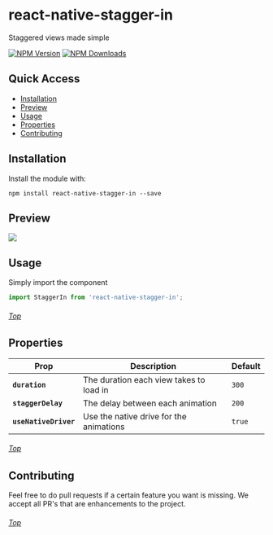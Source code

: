 # react-native-stagger-in

Staggered views made simple

[![NPM Version](https://img.shields.io/npm/v/react-native-stagger-in.svg?style=flat)](https://www.npmjs.com/package/react-native-stagger-in)
[![NPM Downloads](https://img.shields.io/npm/dm/react-native-stagger-in.svg?style=flat)](https://www.npmjs.com/package/react-native-stagger-in)

<a name='top'/>

## Quick Access
* <a href='#install'>Installation</a>
* <a href='#preview'>Preview</a>
* <a href='#usage'>Usage</a>
* <a href='#properties'>Properties</a>
* <a href='#contributing'>Contributing</a>

## <a name='install'>Installation</a>
Install the module with:


```
npm install react-native-stagger-in --save
```

## <a name='preview'>Preview</a>

![](https://github.com/Johan-dutoit/react-native-stagger-in/blob/master/preview.gif)


## <a name='usage'>Usage</a>
Simply import the component 

```js
import StaggerIn from 'react-native-stagger-in';
```

###### <a href='#top'>Top</a>

## <a name='properties'>Properties</a>

| Prop | Description | Default |
|---|---|---|
|**`duration`**|The duration each view takes to load in|`300`|
|**`staggerDelay`**|The delay between each animation|`200`|
|**`useNativeDriver`**|Use the native drive for the animations|`true`|

###### <a href='#top'>Top</a>

## <a name='#Contributing'>Contributing</a>
Feel free to do pull requests if a certain feature you want is missing.  We accept all PR's that are enhancements to the project.

###### <a href='#top'>Top</a>
